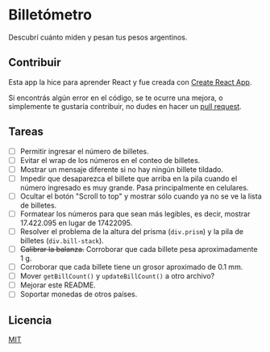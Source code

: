 # Billetómetro

Descubrí cuánto miden y pesan tus pesos argentinos.

## Contribuir

Esta app la hice para aprender React y fue creada con [Create React App](https://github.com/facebook/create-react-app).

Si encontrás algún error en el código, se te ocurre una mejora, o simplemente te gustaría contribuir, no dudes en hacer un [pull request](https://github.com/valentincostam/billetometro/pulls).

## Tareas

- [ ] Permitir ingresar el número de billetes.
- [ ] Evitar el wrap de los números en el conteo de billetes.
- [ ] Mostrar un mensaje diferente si no hay ningún billete tildado.
- [ ] Impedir que desaparezca el billete que arriba en la pila cuando el número ingresado es muy grande. Pasa principalmente en celulares.
- [ ] Ocultar el botón "Scroll to top" y mostrar sólo cuando ya no se ve la lista de billetes.
- [ ] Formatear los números para que sean más legibles, es decir, mostrar 17.422.095 en lugar de 17422095.
- [ ] Resolver el problema de la altura del prisma (`div.prism`) y la pila de billetes (`div.bill-stack`).
- [ ] ~~Calibrar la balanza.~~ Corroborar que cada billete pesa aproximadamente 1 g.
- [ ] Corroborar que cada billete tiene un grosor aproximado de 0.1 mm.
- [ ] Mover `getBillCount()` y `updateBillCount()` a otro archivo?
- [ ] Mejorar este README.
- [ ] Soportar monedas de otros países.

## Licencia

[MIT](https://choosealicense.com/licenses/mit/)